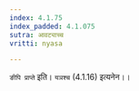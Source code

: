 ```yaml
---
index: 4.1.75
index_padded: 4.1.075
sutra: आवट्याच्च
vritti: nyasa

---
```

`ङीपि प्राप्ते` इति। `यञश्च` (4.1.16) इत्यनेन।।